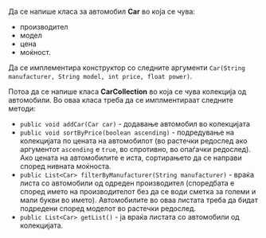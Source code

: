 Да се напише класа за автомобил **Car** во која се чува:
 
- производител
- модел
- цена
- моќност. 

Да се имплементира конструктор со следните аргументи `Car(String manufacturer, String model, int price, float power)`.

Потоа да се напише класа **CarCollection** во која се чува колекција од автомобили. Во оваа класа треба да се имплментираат следните методи:

 - `public void addCar(Car car)` - додавање автомобил во колекцијата 
 - `public void sortByPrice(boolean ascending)` - подредување на колекцијата по цената на автомобилот (во растечки редослед ако аргументот `ascending` е `true`, во спротивно, во опаѓачки редослед). Ако цената на автомобилите е иста, сортирањето да се направи според нивната моќноста. 
 - `public List<Car> filterByManufacturer(String manufacturer)` - враќа листа со автомобили од одреден производител (споредбата е според името на производителот без да се води сметка за големи и мали букви во името). Автомобилите во оваа листата треба да бидат подредени според моделот во растечки редослед.
 - `public List<Car> getList()` - ја враќа листата со автомобили од колекцијата.